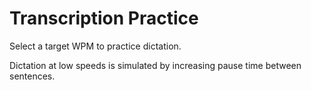 # Transcription Practice

Select a target WPM to practice dictation.

Dictation at low speeds is simulated by increasing pause time between sentences.

<Transcription-Practice />
